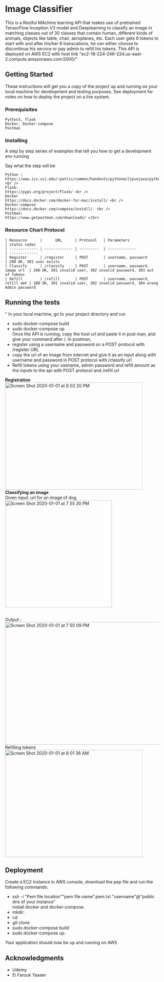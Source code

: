 # Image Classifier

This is a Restful MAchine learning API that makes use of pretrained TensorFlow Inception V3 model and Deeplearning to classify an image in matching classes out of 30 classes that contain human, different kinds of animals, objects like table, chair, aeroplanes, etc. Each user gets 6 tokens to start with and after his/her 6 transcations, he can either choose to discontinue his service or pay admin to refill his tokens. This API is deployed on AWS EC2 with host link "ec2-18-224-246-224.us-east-2.compute.amazonaws.com:5000/"

## Getting Started

These instructions will get you a copy of the project up and running on your local machine for development and testing purposes. See deployment for notes on how to deploy the project on a live system.

### Prerequisites

```
Python3, flask
Docker, Docker-compose
Postman
```

### Installing

A step by step series of examples that tell you how to get a development env running

Say what the step will be

```
Python : 
https://www.ics.uci.edu/~pattis/common/handouts/pythoneclipsejava/python.html <br />
Flask:
https://pypi.org/project/Flask/ <br />
Docker 
https://docs.docker.com/docker-for-mac/install/ <br />
Docker-compose 
https://docs.docker.com/compose/install/. <br />
Postman:
https://www.getpostman.com/downloads/ </br>

```

### Resource Chart Protocol

```
| Resource      |      URL      | Protocol   | Parameters                     | status codes
| ------------- | ------------- | ---------  | -------------                  | ------------- 
| Register      | /register     | POST       | username, password             | 200 OK, 301 user exists
| Classify      | /classify     | POST       | username, password, image url  | 200 OK, 301 invalid user, 302 invalid password, 303 out of tokens
| Refill        | /refill       | POST       | username, password, refill amt | 200 OK, 301 invalid user, 302 invalid password, 304 wrong Admin password

```



## Running the tests
"
In your local machine, go to your project directory and run
 * sudo docker-compose build <br />
 * sudo docker-compose up <br />
 Once the API is running, copy the host url and paste it in post man, and give your command after /. In postman, <br />
 * register using a username and password on a POST protocol with /register URL <br />
 * copy the url of an image from internet and give it as an input along with username and password in POST protocol with /classify url <br />
 * Refill tokens using your usename, admin password and refill amount as the inputs to the api with POST protocol and /refill url <br />
 
 **Registration** <br />
<img width="450" height="350" alt="Screen Shot 2020-01-01 at 8 02 20 PM" src="https://user-images.githubusercontent.com/41305591/71648394-b2562b00-2cd1-11ea-94ed-02a81fa8d462.png">
 <br />
 **Classifying an image** <br />
 Given input: url for an image of dog <br />
 <img width="350" height="350" alt="Screen Shot 2020-01-01 at 7 55 30 PM" src="https://user-images.githubusercontent.com/41305591/71648275-afa70600-2cd0-11ea-946d-96553f48e1b5.png">
 
 <br />
 Output :
 <img width="550" height="400" alt="Screen Shot 2020-01-01 at 7 50 09 PM" src="https://user-images.githubusercontent.com/41305591/71648249-4921e800-2cd0-11ea-9fbe-7681295d2b1b.png">
 
 
 <br />
 Refilling tokens <br />
 <img width="450" height="350" alt="Screen Shot 2020-01-01 at 8 01 36 AM" src="https://user-images.githubusercontent.com/41305591/71648151-a026bd80-2cce-11ea-8ca1-3e6d72741bc0.png">


## Deployment

Create a EC2 instance in AWS console, download the pep file and run the following commands:  <br />
* ssh -i "Pem file location""pem file name".pem.txt "username"@"public dns of your instance"  <br />
 install docker and docker-compose.  <br />
* mkdir <directory name>.  <br />
* cd <directory name>
* git clone <your git link to the application containing docker-compose.yml>  <br />
* sudo docker-compose build <br />
* sudo docker-compose up. <br />
 
 Your application should now be up and running on AWS
 
## Acknowledgments

* Udemy
* El Farouk Yaseer

